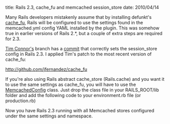 title: Rails 2.3, cache_fu and memcached session_store
date: 2010/04/14

Many Rails developers mistakenly assume that by installing defunkt's [cache_fu](http://github.com/defunkt/cache_fu "cache_fu repository at Github"), Rails will be configured to use the settings found in the memcached.yml config YAML installed by the plugin. This was somehow true in earlier versions of Rails 2.*, but a couple of extra steps are required for 2.3.

[Tim Connor's](http://github.com/timocratic) branch has a [commit](http://github.com/timocratic/cache_fu/commit/bbfee8ecbb4f5676f047f5b34c58a12ded13e8d2) that correctly sets the session_store config in Rails 2.3.  I applied Tim's patch to the most recent version of cache_fu:

http://github.com/jfernandez/cache_fu

If you're also using Rails abstract cache_store (Rails.cache) and you want it to use the same settings as cache_fu, you will have to use the [MemcachedConfig](http://github.com/colinsurprenant/memcached-config/) class. Just drop the class file in your RAILS_ROOT/lib folder and add the following code to your environment.rb file (or production.rb)

<script src="http://gist.github.com/366557.js?file=environment.rb"></script>

Now you have Rails 2.3 running with all Memcached stores configured under the same settings and namespace.